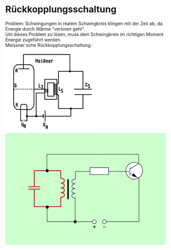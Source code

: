  # Rückkopplungsschaltung   
Problem: Schwingungen in realem Schwingkreis klingen mit der Zeit ab, da Energie durch Wärme "verloren geht".    
Um dieses Problem zu lösen, muss dem Schwingkreis im richtigen Moment Energie zugeführt werden.    
Meissner'sche Rückkopplungsschaltung:   
![meissn1\_elmagnetschwing\_ver.gif](files/meissn1_elmagnetschwing_ver.gif)    
![BWS-PHY-0073-01.gif](files/bws-phy-0073-01.gif)    
   

